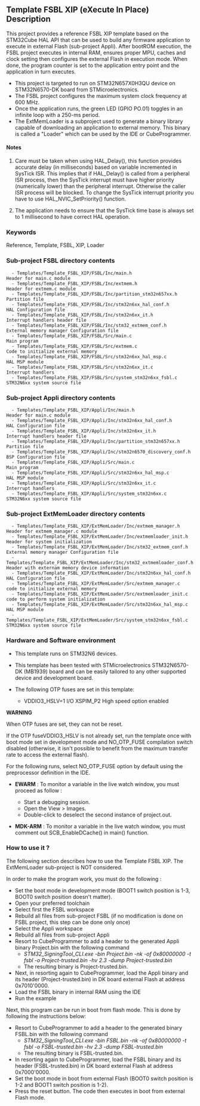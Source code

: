 ## <b>Template FSBL XIP (eXecute In Place) Description</b>

This project provides a reference FSBL XIP template based on the STM32Cube HAL API that can be used to build any firmware application to execute in external Flash (sub-project Appli). 
After bootROM execution, the FSBL project executes in internal RAM, ensures proper MPU, caches and clock setting then configures the external Flash in execution mode. When done, the program counter is set to the application entry point and the application in turn executes.

- This project is targeted to run on STM32N657X0H3QU device on STM32N6570-DK board from STMicroelectronics.  
- The FSBL project configures the maximum system clock frequency at 600 MHz.
- Once the application runs, the green LED (GPIO PO.01) toggles in an infinite loop with a 250-ms period.
- The ExtMemLoader is a subproject used to generate a binary library capable of downloading an application to external memory. This binary is called a "Loader" which can be used by the IDE or CubeProgrammer.

#### <b>Notes</b>

 1. Care must be taken when using HAL_Delay(), this function provides accurate delay (in milliseconds)
    based on variable incremented in SysTick ISR. This implies that if HAL_Delay() is called from
    a peripheral ISR process, then the SysTick interrupt must have higher priority (numerically lower)
    than the peripheral interrupt. Otherwise the caller ISR process will be blocked.
    To change the SysTick interrupt priority you have to use HAL_NVIC_SetPriority() function.

 2. The application needs to ensure that the SysTick time base is always set to 1 millisecond
    to have correct HAL operation.

### <b>Keywords</b>

Reference, Template, FSBL, XIP, Loader

### <b>Sub-project FSBL directory contents</b>

      - Templates/Template_FSBL_XIP/FSBL/Inc/main.h                       Header for main.c module
      - Templates/Template_FSBL_XIP/FSBL/Inc/extmem.h                     Header for extmem.c module
      - Templates/Template_FSBL_XIP/FSBL/Inc/partition_stm32n657xx.h      Partition file
      - Templates/Template_FSBL_XIP/FSBL/Inc/stm32n6xx_hal_conf.h         HAL Configuration file
      - Templates/Template_FSBL_XIP/FSBL/Inc/stm32n6xx_it.h               Interrupt handlers header file
      - Templates/Template_FSBL_XIP/FSBL/Inc/stm32_extmem_conf.h          External memory manager Configuration file
      - Templates/Template_FSBL_XIP/FSBL/Src/main.c                       Main program
      - Templates/Template_FSBL_XIP/FSBL/Src/extmem.c                     Code to initialize external memory
      - Templates/Template_FSBL_XIP/FSBL/Src/stm32n6xx_hal_msp.c          HAL MSP module
      - Templates/Template_FSBL_XIP/FSBL/Src/stm32n6xx_it.c               Interrupt handlers
      - Templates/Template_FSBL_XIP/FSBL/Src/system_stm32n6xx_fsbl.c      STM32N6xx system source file

### <b>Sub-project Appli directory contents</b>

      - Templates/Template_FSBL_XIP/Appli/Inc/main.h                      Header for main.c module
      - Templates/Template_FSBL_XIP/Appli/Inc/stm32n6xx_hal_conf.h        HAL Configuration file
      - Templates/Template_FSBL_XIP/Appli/Inc/stm32n6xx_it.h              Interrupt handlers header file
      - Templates/Template_FSBL_XIP/Appli/Inc/partition_stm32n657xx.h     Partition file
      - Templates/Template_FSBL_XIP/Appli/Inc/stm32n6570_discovery_conf.h BSP Configuration file 
      - Templates/Template_FSBL_XIP/Appli/Src/main.c                      Main program
      - Templates/Template_FSBL_XIP/Appli/Src/stm32n6xx_hal_msp.c         HAL MSP module
      - Templates/Template_FSBL_XIP/Appli/Src/stm32n6xx_it.c              Interrupt handlers
      - Templates/Template_FSBL_XIP/Appli/Src/system_stm32n6xx.c          STM32N6xx system source file

### <b>Sub-project ExtMemLoader directory contents</b>

      - Templates/Template_FSBL_XIP/ExtMemLoader/Inc/extmem_manager.h             Header for extmem_manager.c module
      - Templates/Template_FSBL_XIP/ExtMemLoader/Inc/extmemloader_init.h          Header for system initialization
      - Templates/Template_FSBL_XIP/ExtMemLoader/Inc/stm32_extmem_conf.h          External memory manager Configuration file
      - Templates/Template_FSBL_XIP/ExtMemLoader/Inc/stm32_extmemloader_conf.h    Header with externam memory device information
      - Templates/Template_FSBL_XIP/ExtMemLoader/Inc/stm32n6xx_hal_conf.h         HAL Configuration file
      - Templates/Template_FSBL_XIP/ExtMemLoader/Src/extmem_manager.c             code to initialize external memory
      - Templates/Template_FSBL_XIP/ExtMemLoader/Src/extmemloader_init.c          code to perform system initialization
      - Templates/Template_FSBL_XIP/ExtMemLoader/Src/stm32n6xx_hal_msp.c          HAL MSP module
      - Templates/Template_FSBL_XIP/ExtMemLoader/Src/system_stm32n6xx_fsbl.c      STM32N6xx system source file

### <b>Hardware and Software environment</b>

  - This template runs on STM32N6 devices.

  - This template has been tested with STMicroelectronics STM32N6570-DK (MB1939)
    board and can be easily tailored to any other supported device
    and development board.

  - The following OTP fuses are set in this template:

    - VDDIO3_HSLV=1     I/O XSPIM_P2 High speed option enabled

**WARNING**

When OTP fuses are set, they can not be reset.

If the OTP fuseVDDIO3_HSLV is not already set, run the template once with boot mode set in development mode and NO_OTP_FUSE compilation switch disabled
(otherwise, it isn't possible to benefit from the maximum transfer rate to access the external flash).

For the following runs, select NO_OTP_FUSE option by default using the preprocessor definition in the IDE.


  - **EWARM** : To monitor a variable in the live watch window, you must proceed as follow :
    - Start a debugging session.
    - Open the View > Images.
    - Double-click to deselect the second instance of project.out.

  - **MDK-ARM** : To monitor a variable in the live watch window, you must comment out SCB_EnableDCache() in main() function.

### <b>How to use it ?</b>

The following section describes how to use the Template FSBL XIP. The ExtMemLoader sub-project is NOT considered.

In order to make the program work, you must do the following :

 - Set the boot mode in development mode (BOOT1 switch position is 1-3, BOOT0 switch position doesn't matter).
 - Open your preferred toolchain
 - Select first the FSBL workspace
 - Rebuild all files from sub-project FSBL (if no modification is done on FSBL project, this step can be done only once)
 - Select the Appli workspace
 - Rebuild all files from sub-project Appli
 - Resort to CubeProgrammer to add a header to the generated Appli binary Project.bin with the following command
   - *STM32_SigningTool_CLI.exe -bin Project.bin -nk -of 0x80000000 -t fsbl -o Project-trusted.bin -hv 2.3 -dump Project-trusted.bin*
   - The resulting binary is Project-trusted.bin.
 - Next, in resorting again to CubeProgrammer, load the Appli binary and its header (Project-trusted.bin) in DK board external Flash at address 0x7010'0000.
 - Load the FSBL binary in internal RAM using the IDE
 - Run the example

 Next, this program can be run in boot from flash mode. This is done by following the instructions below:

 - Resort to CubeProgrammer to add a header to the generated binary FSBL.bin with the following command
   - *STM32_SigningTool_CLI.exe -bin FSBL.bin -nk -of 0x80000000 -t fsbl -o FSBL-trusted.bin -hv 2.3 -dump FSBL-trusted.bin*
   - The resulting binary is FSBL-trusted.bin. 
 - In resorting again to CubeProgrammer, load the FSBL binary and its header (FSBL-trusted.bin) in DK board external Flash at address 0x7000'0000.
 - Set the boot mode in boot from external Flash (BOOT0 switch position is 1-2 and BOOT1 switch position is 1-2).
 - Press the reset button. The code then executes in boot from external Flash mode.





